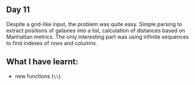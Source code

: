 ## Day 11

Despite a grid-like input, the problem was quite easy. Simple parsing to extract positions of galaxies into a list, calculation of distances based on Manhattan metrics. The only interesting part was using infinite sequences to find indexes of rows and columns.

## What I have learnt:

- new functions (`\\`)
